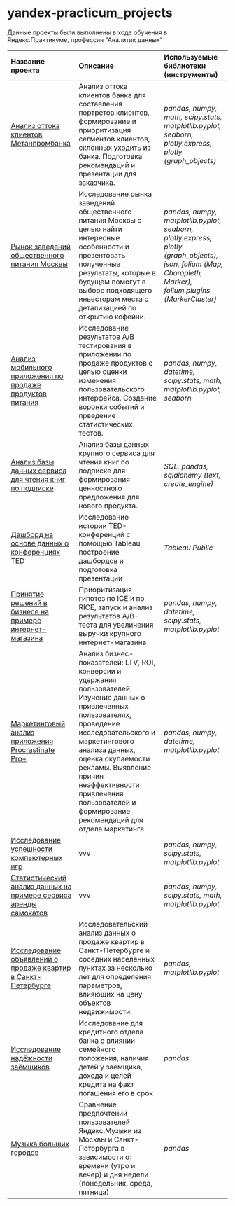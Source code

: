 # yandex-practicum_projects
Данные проекты были выполнены в ходе обучения в Яндекс.Практикуме, профессия "Аналитик данных"



|**Название проекта**|**Описание**                      |**Используемые библиотеки (инструменты)**|    
|:-------------------|:---------------------------------|:--------------------------|
|[Анализ оттока клиентов Метанпромбанка](/outflow_of_bank_customers)|Анализ оттока клиентов банка для составления портретов клиентов, формирование и приоритизация сегментов клиентов, склонных уходить из банка. Подготовка рекомендаций и презентации для заказчика.|*pandas, numpy, math, scipy.stats, matplotlib.pyplot, seaborn, plotly.express, plotly (graph_objects)*|
|[Рынок заведений общественного питания Москвы](/catering_market)|Исследование рынка заведений общественного питания Москвы с целью найти интересные особенности и презентовать полученные результаты, которые в будущем помогут в выборе подходящего инвесторам места с детализацией по открытию кофейни.|*pandas, numpy, matplotlib.pyplot, seaborn, plotly.express, plotly (graph_objects), json, folium (Map, Choropleth, Marker), folium.plugins (MarkerCluster)*|
|[Анализ мобильного приложения по продаже продуктов питания](/mobile_app_analysis_AAB_test)|Исследование результатов A/B тестирования в приложении по продаже продуктов с целью оценки изменения пользовательского интерфейса. Создание воронки событий и прведение статистических тестов.|*pandas, numpy, datetime, scipy.stats, math, matplotlib.pyplot, seaborn*|
|[Анализ базы данных сервиса для чтения книг по подписке](/book_reading_service)|Анализ базы данных крупного сервиса для чтения книг по подписке для формирования ценностного предложения для нового продукта.|*SQL, pandas, sqlalchemy (text, create_engine)*|
|[Дашборд на основе данных о конференциях TED](/TED_conference_dashboard)|Исследование истории TED-конференций с помощью Tableau, построение дашбордов и подготовка презентации|*Tableau Public*|
|[Принятие решений в бизнесе на примере интернет-магазина](/business_solutions)|Приоритизация гипотез по ICE и по RICE, запуск и анализ результатов A/B-теста для увеличения выручки крупного интернет-магазина|*pandas, numpy, datetime, scipy.stats, matplotlib.pyplot*|
|[Маркетинговый анализ приложения Procrastinate Pro+](/marketing_analysis)|Анализ бизнес-показателей: LTV, ROI, конверсии и удержания пользователей. Изучение данных о привлеченных пользователях, проведение исследовательского и маркетингового анализа данных, оценка окупаемости рекламы. Выявление причин неэффективности привлечения пользователей и формирование рекомендаций для отдела маркетинга.|*pandas, numpy, datetime, matplotlib.pyplot*|
|[Исследование успешности компьютерных игр](/successful_computer_games)|vvv|*pandas, numpy, scipy.stats, matplotlib.pyplot*|
|[Статистический анализ данных на примере сервиса аренды самокатов](/scooter_rental_service)|vvv|*pandas, numpy, scipy.stats, math, matplotlib.pyplot*|
|[Исследование объявлений о продаже квартир в Санкт-Петербурге](/realty_market_spb)|Исследовательский анализ данных о продаже квартир в Санкт-Петербурге и соседних населённых пунктах за несколько лет для определения параметров, влияющих на цену объектов недвижимости.|*pandas, matplotlib.pyplot*|
|[Исследование надёжности заёмщиков](/reliability_of_borrowers)|Исследование для кредитного отдела банка о влиянии семейного положения, наличия детей у заемщика, дохода и целей кредита на факт погашения его в срок|*pandas*|
|[Музыка больших городов](/music_of_big_cities)|Сравнение предпочтений пользователей Яндекс.Музыки из Москвы и Санкт-Петербурга в зависимости от времени (утро и вечер) и дня недели (понедельник, среда, пятница)|*pandas*|


